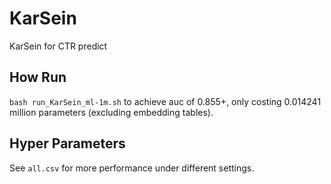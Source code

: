 # KarSein
KarSein for CTR predict

## How Run
`bash run_KarSein_ml-1m.sh` to achieve auc of 0.855+, only costing 0.014241 million parameters (excluding embedding tables).

## Hyper Parameters
See `all.csv` for more performance under different settings.



